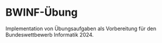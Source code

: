 # BWINF-Übung
Implementation von Übungsaufgaben als Vorbereitung für den Bundeswettbewerb Informatik 2024.
